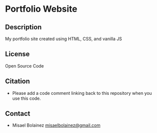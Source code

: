 # Portfolio Website

## Description
My portfolio site created using HTML, CSS, and vanilla JS

## License
Open Source Code

## Citation
- Please add a code comment linking back to this repository when you use this code.

## Contact
- Misael Bolainez misaelbolainez@gmail.com
